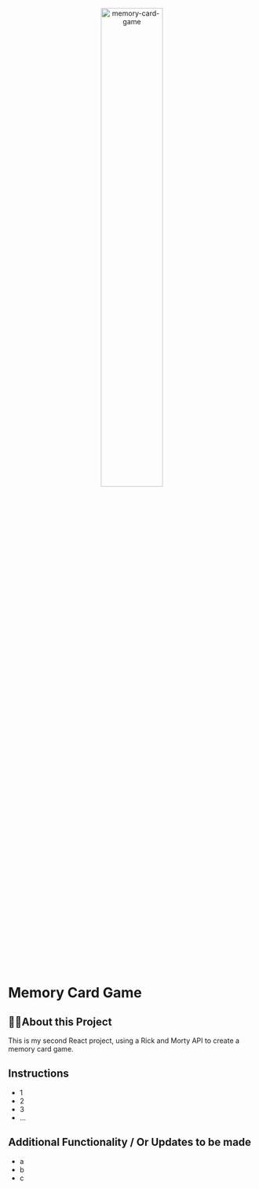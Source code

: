 <!-- @format -->

<!-- @format -->

<div align="center">
  
<!-- <img screenshot of page/> -->

<img src="[placeholder]" alt="memory-card-game" width="50%" style="border-radius: 10px" />

</div>

# Memory Card Game

## 👨‍💻About this Project

This is my second React project, using a Rick and Morty API to create a memory card game.

## Instructions

- 1
- 2
- 3
- ...

## Additional Functionality / Or Updates to be made

- a
- b
- c

<!-- Pseudo Code -->

<!--

1. Container for page - Grid layout
2. Container for cards - Grid layout
3. Card is it's own container to present rick and morty information - flex layout
4. Rotate all cards on selection and then turn back
4. LOOK AT MATERIAL UI


2.

3.


 -->
